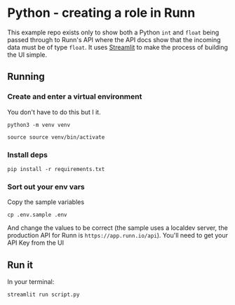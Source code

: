 # Python - creating a role in Runn

This example repo exists only to show both a Python `int` and `float` being passed
through to Runn's API where the API docs show that the incoming data must be of type
`float`. It uses [Streamlit](https://streamlit.io/) to make the process of building
the UI simple. 

## Running

### Create and enter a virtual environment 

You don't have to do this but I  it.

```
python3 -m venv venv

source source venv/bin/activate
```

### Install deps

```
pip install -r requirements.txt
```

### Sort out your env vars

Copy the sample variables

```
cp .env.sample .env
```

And change the values to be correct (the sample uses a localdev server, the production
API for Runn is `https://app.runn.io/api`). You'll need to get your API Key from the
UI

## Run it

In your terminal:

```
streamlit run script.py
``````

